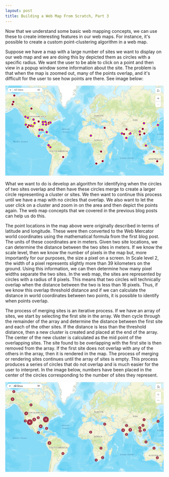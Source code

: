 ```yaml
---
layout: post
title: Building a Web Map From Scratch, Part 3
---
```


Now that we understand some basic web mapping concepts, we can use these to create interesting features in our web maps. For instance, it's possible to create a custom point-clustering algorithm in a web map.

Suppose we have a map with a large number of sites we want to display on our web map and we are doing this by depicted them as circles with a specific radius. We want the user to be able to click on a point and then view in a popup window some information about the site. The problem is that when the map is zoomed out, many of the points overlap, and it's difficult for the user to see how points are there. See image below:

 ![Screenshot 1](/img/ScreenShot1.png)

What we want to do is develop an algorithm for identifying when the circles of two sites overlap and then have these circles merge to create a larger circle representing a cluster or sites. We then want to continue this process until we have a map with no circles that overlap. We also want to let the user click on a cluster and zoom in on the area and then depict the points again. The web map concepts that we covered in the previous blog posts can help us do this.

The point locations in the map above were originally described in terms of latitude and longitude. These were then converted to the Web Mercator world coordinates using the mathematical formula from the first blog post. The units of these coordinates are in meters. Given two site locations, we can determine the distance between the two sites in meters. If we know the scale level, then we know the number of pixels in the map but, more importantly for our purposes, the size a pixel on a screen. In Scale level 2, the width of a pixel represents slightly more than 39 kilometers on the ground. Using this information, we can then determine how many pixel widths separate the two sites.  In the web map, the sites are represented by circles with a radius of 8 pixels. This means that two circles will technically overlap when the distance between the two is less than 16 pixels. Thus, if we know this overlap threshold distance and if we can calculate the distance in world coordinates between two points, it is possible to identify when points overlap.

The process of merging sites is an iterative process. If we have an array of sites, we start by selecting the first site in the array. We then cycle through the remainder of the array and determine the distance between the first site and each of the other sites. If the distance is less than the threshold distance, then a new cluster is created and placed at the end of the array. The center of the new cluster is calculated as the mid point of the overlapping sites. The site found to be overlapping with the first site is then removed from the array. If the first site does not overlap with any of the others in the array, then it is rendered in the map. The process of merging or rendering sites continues until the array of sites is empty. This process produces a series of circles that do not overlap and is much easier for the user to interpret. In the image below, numbers have been placed in the center of the circles corresponding to the number of sites they represent.

![Screenshot 2](/img/ScreenShot2.png)
